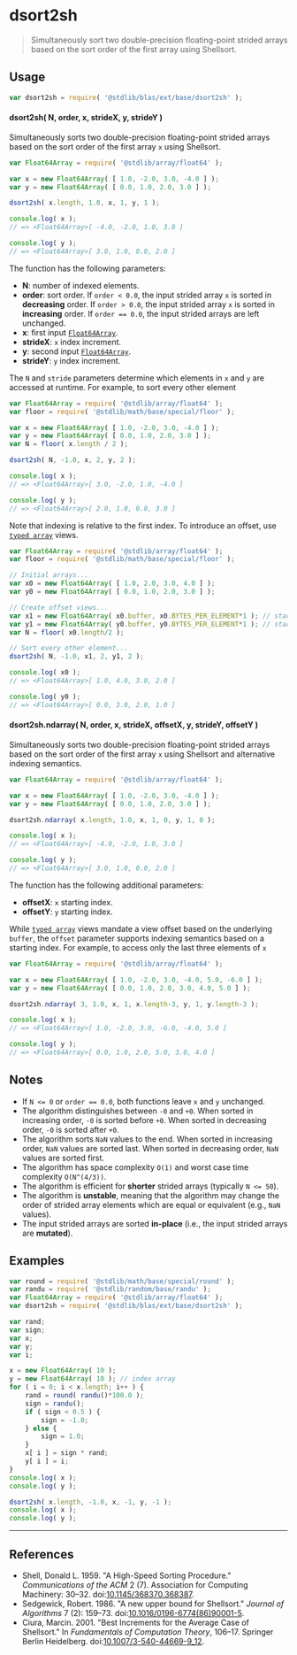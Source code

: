 <!--

@license Apache-2.0

Copyright (c) 2020 The Stdlib Authors.

Licensed under the Apache License, Version 2.0 (the "License");
you may not use this file except in compliance with the License.
You may obtain a copy of the License at

   http://www.apache.org/licenses/LICENSE-2.0

Unless required by applicable law or agreed to in writing, software
distributed under the License is distributed on an "AS IS" BASIS,
WITHOUT WARRANTIES OR CONDITIONS OF ANY KIND, either express or implied.
See the License for the specific language governing permissions and
limitations under the License.

-->

# dsort2sh

> Simultaneously sort two double-precision floating-point strided arrays based on the sort order of the first array using Shellsort.

<section class="usage">

## Usage

```javascript
var dsort2sh = require( '@stdlib/blas/ext/base/dsort2sh' );
```

#### dsort2sh( N, order, x, strideX, y, strideY )

Simultaneously sorts two double-precision floating-point strided arrays based on the sort order of the first array `x` using Shellsort.

```javascript
var Float64Array = require( '@stdlib/array/float64' );

var x = new Float64Array( [ 1.0, -2.0, 3.0, -4.0 ] );
var y = new Float64Array( [ 0.0, 1.0, 2.0, 3.0 ] );

dsort2sh( x.length, 1.0, x, 1, y, 1 );

console.log( x );
// => <Float64Array>[ -4.0, -2.0, 1.0, 3.0 ]

console.log( y );
// => <Float64Array>[ 3.0, 1.0, 0.0, 2.0 ]
```

The function has the following parameters:

-   **N**: number of indexed elements.
-   **order**: sort order. If `order < 0.0`, the input strided array `x` is sorted in **decreasing** order. If `order > 0.0`, the input strided array `x` is sorted in **increasing** order. If `order == 0.0`, the input strided arrays are left unchanged.
-   **x**: first input [`Float64Array`][@stdlib/array/float64].
-   **strideX**: `x` index increment.
-   **y**: second input [`Float64Array`][@stdlib/array/float64].
-   **strideY**: `y` index increment.

The `N` and `stride` parameters determine which elements in `x` and `y` are accessed at runtime. For example, to sort every other element

```javascript
var Float64Array = require( '@stdlib/array/float64' );
var floor = require( '@stdlib/math/base/special/floor' );

var x = new Float64Array( [ 1.0, -2.0, 3.0, -4.0 ] );
var y = new Float64Array( [ 0.0, 1.0, 2.0, 3.0 ] );
var N = floor( x.length / 2 );

dsort2sh( N, -1.0, x, 2, y, 2 );

console.log( x );
// => <Float64Array>[ 3.0, -2.0, 1.0, -4.0 ]

console.log( y );
// => <Float64Array>[ 2.0, 1.0, 0.0, 3.0 ]
```

Note that indexing is relative to the first index. To introduce an offset, use [`typed array`][mdn-typed-array] views.

```javascript
var Float64Array = require( '@stdlib/array/float64' );
var floor = require( '@stdlib/math/base/special/floor' );

// Initial arrays...
var x0 = new Float64Array( [ 1.0, 2.0, 3.0, 4.0 ] );
var y0 = new Float64Array( [ 0.0, 1.0, 2.0, 3.0 ] );

// Create offset views...
var x1 = new Float64Array( x0.buffer, x0.BYTES_PER_ELEMENT*1 ); // start at 2nd element
var y1 = new Float64Array( y0.buffer, y0.BYTES_PER_ELEMENT*1 ); // start at 2nd element
var N = floor( x0.length/2 );

// Sort every other element...
dsort2sh( N, -1.0, x1, 2, y1, 2 );

console.log( x0 );
// => <Float64Array>[ 1.0, 4.0, 3.0, 2.0 ]

console.log( y0 );
// => <Float64Array>[ 0.0, 3.0, 2.0, 1.0 ]
```

#### dsort2sh.ndarray( N, order, x, strideX, offsetX, y, strideY, offsetY )

Simultaneously sorts two double-precision floating-point strided arrays based on the sort order of the first array `x` using Shellsort and alternative indexing semantics.

```javascript
var Float64Array = require( '@stdlib/array/float64' );

var x = new Float64Array( [ 1.0, -2.0, 3.0, -4.0 ] );
var y = new Float64Array( [ 0.0, 1.0, 2.0, 3.0 ] );

dsort2sh.ndarray( x.length, 1.0, x, 1, 0, y, 1, 0 );

console.log( x );
// => <Float64Array>[ -4.0, -2.0, 1.0, 3.0 ]

console.log( y );
// => <Float64Array>[ 3.0, 1.0, 0.0, 2.0 ]
```

The function has the following additional parameters:

-   **offsetX**: `x` starting index.
-   **offsetY**: `y` starting index.

While [`typed array`][mdn-typed-array] views mandate a view offset based on the underlying `buffer`, the `offset` parameter supports indexing semantics based on a starting index. For example, to access only the last three elements of `x`

```javascript
var Float64Array = require( '@stdlib/array/float64' );

var x = new Float64Array( [ 1.0, -2.0, 3.0, -4.0, 5.0, -6.0 ] );
var y = new Float64Array( [ 0.0, 1.0, 2.0, 3.0, 4.0, 5.0 ] );

dsort2sh.ndarray( 3, 1.0, x, 1, x.length-3, y, 1, y.length-3 );

console.log( x );
// => <Float64Array>[ 1.0, -2.0, 3.0, -6.0, -4.0, 5.0 ]

console.log( y );
// => <Float64Array>[ 0.0, 1.0, 2.0, 5.0, 3.0, 4.0 ]
```

</section>

<!-- /.usage -->

<section class="notes">

## Notes

-   If `N <= 0` or `order == 0.0`, both functions leave `x` and `y` unchanged.
-   The algorithm distinguishes between `-0` and `+0`. When sorted in increasing order, `-0` is sorted before `+0`. When sorted in decreasing order, `-0` is sorted after `+0`.
-   The algorithm sorts `NaN` values to the end. When sorted in increasing order, `NaN` values are sorted last. When sorted in decreasing order, `NaN` values are sorted first.
-   The algorithm has space complexity `O(1)` and worst case time complexity `O(N^(4/3))`.
-   The algorithm is efficient for **shorter** strided arrays (typically `N <= 50`).
-   The algorithm is **unstable**, meaning that the algorithm may change the order of strided array elements which are equal or equivalent (e.g., `NaN` values).
-   The input strided arrays are sorted **in-place** (i.e., the input strided arrays are **mutated**).

</section>

<!-- /.notes -->

<section class="examples">

## Examples

<!-- eslint no-undef: "error" -->

```javascript
var round = require( '@stdlib/math/base/special/round' );
var randu = require( '@stdlib/random/base/randu' );
var Float64Array = require( '@stdlib/array/float64' );
var dsort2sh = require( '@stdlib/blas/ext/base/dsort2sh' );

var rand;
var sign;
var x;
var y;
var i;

x = new Float64Array( 10 );
y = new Float64Array( 10 ); // index array
for ( i = 0; i < x.length; i++ ) {
    rand = round( randu()*100.0 );
    sign = randu();
    if ( sign < 0.5 ) {
        sign = -1.0;
    } else {
        sign = 1.0;
    }
    x[ i ] = sign * rand;
    y[ i ] = i;
}
console.log( x );
console.log( y );

dsort2sh( x.length, -1.0, x, -1, y, -1 );
console.log( x );
console.log( y );
```

</section>

<!-- /.examples -->

* * *

<section class="references">

## References

-   Shell, Donald L. 1959. "A High-Speed Sorting Procedure." _Communications of the ACM_ 2 (7). Association for Computing Machinery: 30–32. doi:[10.1145/368370.368387][@shell:1959a].
-   Sedgewick, Robert. 1986. "A new upper bound for Shellsort." _Journal of Algorithms_ 7 (2): 159–73. doi:[10.1016/0196-6774(86)90001-5][@sedgewick:1986a].
-   Ciura, Marcin. 2001. "Best Increments for the Average Case of Shellsort." In _Fundamentals of Computation Theory_, 106–17. Springer Berlin Heidelberg. doi:[10.1007/3-540-44669-9_12][@ciura:2001a].

</section>

<!-- /.references -->

<section class="links">

[@stdlib/array/float64]: https://www.npmjs.com/package/@stdlib/array-float64

[mdn-typed-array]: https://developer.mozilla.org/en-US/docs/Web/JavaScript/Reference/Global_Objects/TypedArray

[@shell:1959a]: https://doi.org/10.1145/368370.368387

[@sedgewick:1986a]: https://doi.org/10.1016/0196-6774(86)90001-5

[@ciura:2001a]: https://doi.org/10.1007/3-540-44669-9_12

</section>

<!-- /.links -->
